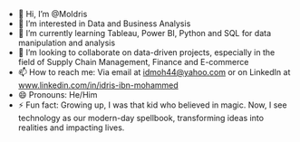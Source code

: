 - 👋 Hi, I’m @MoIdris
- 👀 I’m interested in Data and Business Analysis
- 🌱 I’m currently learning Tableau, Power BI, Python and SQL for data manipulation and analysis
- 💞️ I’m looking to collaborate on data-driven projects, especially in the field of Supply Chain Management, Finance and E-commerce
- 📫 How to reach me: Via email at idmoh44@yahoo.com or on LinkedIn at www.linkedin.com/in/idris-ibn-mohammed
- 😄 Pronouns: He/Him
- ⚡ Fun fact: Growing up, I was that kid who believed in magic. Now, I see technology as our modern-day spellbook, transforming ideas into realities and impacting lives.

<!---
MoIdris/MoIdris is a ✨ special ✨ repository because its `README.md` (this file) appears on your GitHub profile.
You can click the Preview link to take a look at your changes.
--->
